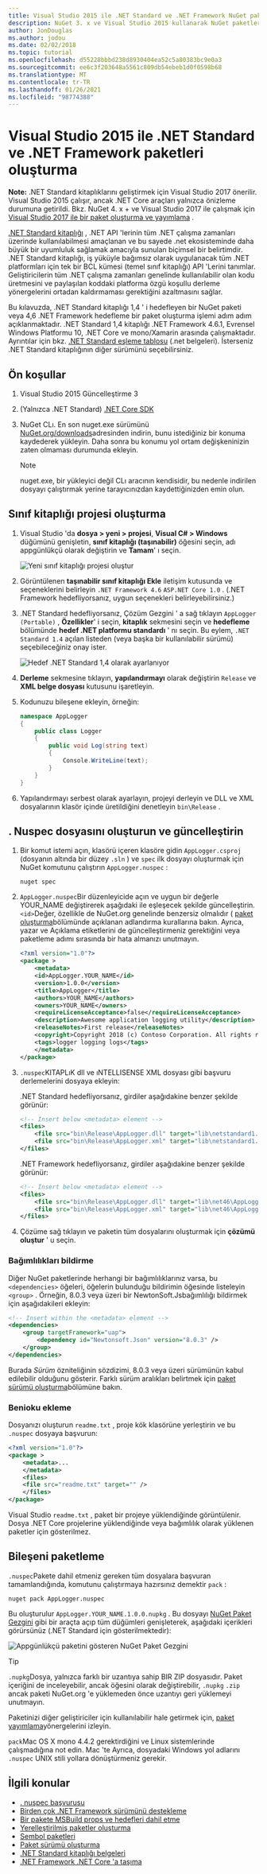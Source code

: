 ```yaml
---
title: Visual Studio 2015 ile .NET Standard ve .NET Framework NuGet paketleri oluşturma
description: NuGet 3. x ve Visual Studio 2015 kullanarak NuGet paketleri .NET Standard ve .NET Framework oluşturmaya yönelik uçtan uca bir anlatım.
author: JonDouglas
ms.author: jodou
ms.date: 02/02/2018
ms.topic: tutorial
ms.openlocfilehash: d55228bbbd238d8930404ea52c5a80383bc9e0a3
ms.sourcegitcommit: ee6c3f203648a5561c809db54ebeb1d0f0598b68
ms.translationtype: MT
ms.contentlocale: tr-TR
ms.lasthandoff: 01/26/2021
ms.locfileid: "98774388"
---
```

# <a name="create-net-standard-and-net-framework-packages-with-visual-studio-2015"></a>Visual Studio 2015 ile .NET Standard ve .NET Framework paketleri oluşturma

**Note:** .NET Standard kitaplıklarını geliştirmek için Visual Studio 2017 önerilir. Visual Studio 2015 çalışır, ancak .NET Core araçları yalnızca önizleme durumuna getirildi. Bkz. NuGet 4. x + ve Visual Studio 2017 ile çalışmak için [Visual Studio 2017 ile bir paket oluşturma ve yayımlama](../quickstart/create-and-publish-a-package-using-visual-studio.md) .

[.NET Standard kitaplığı](/dotnet/articles/standard/library) , .NET API 'lerinin tüm .NET çalışma zamanları üzerinde kullanılabilmesi amaçlanan ve bu sayede .net ekosisteminde daha büyük bir uyumluluk sağlamak amacıyla sunulan biçimsel bir belirtimdir. .NET Standard kitaplığı, iş yüküyle bağımsız olarak uygulanacak tüm .NET platformları için tek bir BCL kümesi (temel sınıf kitaplığı) API 'Lerini tanımlar. Geliştiricilerin tüm .NET çalışma zamanları genelinde kullanılabilir olan kodu üretmesini ve paylaşılan koddaki platforma özgü koşullu derleme yönergelerini ortadan kaldırmaması gerektiğini azaltmasını sağlar.

Bu kılavuzda, .NET Standard kitaplığı 1,4 ' i hedefleyen bir NuGet paketi veya 4,6 .NET Framework hedefleme bir paket oluşturma işlemi adım adım açıklanmaktadır. .NET Standard 1,4 kitaplığı .NET Framework 4.6.1, Evrensel Windows Platformu 10, .NET Core ve mono/Xamarin arasında çalışmaktadır. Ayrıntılar için bkz. [.NET Standard eşleme tablosu](/dotnet/standard/net-standard#net-implementation-support) (.net belgeleri). İsterseniz .NET Standard kitaplığının diğer sürümünü seçebilirsiniz.

## <a name="prerequisites"></a>Ön koşullar

1. Visual Studio 2015 Güncelleştirme 3
1. (Yalnızca .NET Standard) [.NET Core SDK](https://www.microsoft.com/net/download/)
1. NuGet CLı. En son nuget.exe sürümünü [NuGet.org/downloads](https://nuget.org/downloads)adresinden indirin, bunu istediğiniz bir konuma kaydederek yükleyin. Daha sonra bu konumu yol ortam değişkeninizin zaten olmaması durumunda ekleyin.

    > [!Note]
    > nuget.exe, bir yükleyici değil CLı aracının kendisidir, bu nedenle indirilen dosyayı çalıştırmak yerine tarayıcınızdan kaydettiğinizden emin olun.

## <a name="create-the-class-library-project"></a>Sınıf kitaplığı projesi oluşturma

1. Visual Studio 'da **dosya > yeni > projesi**, **Visual C# > Windows** düğümünü genişletin, **sınıf kitaplığı (taşınabilir)** öğesini seçin, adı appgünlükçü olarak değiştirin ve **Tamam**' ı seçin.

    ![Yeni sınıf kitaplığı projesi oluştur](media/NetStandard-NewProject.png)

1. Görüntülenen **taşınabilir sınıf kitaplığı Ekle** iletişim kutusunda ve seçeneklerini belirleyin `.NET Framework 4.6` `ASP.NET Core 1.0` . (.NET Framework hedefliyorsanız, uygun seçenekleri belirleyebilirsiniz.)

1. .NET Standard hedefliyorsanız, Çözüm Gezgini ' a sağ tıklayın `AppLogger (Portable)` , **Özellikler**' i seçin, **kitaplık** sekmesini seçin ve **hedefleme** bölümünde **hedef .NET platformu standardı** ' nı seçin. Bu eylem, `.NET Standard 1.4` açılan listeden (veya başka bir kullanılabilir sürümü) seçebileceğiniz onay ister.

    ![Hedef .NET Standard 1,4 olarak ayarlanıyor](media/NetStandard-ChangeTarget.png)

1. **Derleme** sekmesine tıklayın, **yapılandırmayı** olarak değiştirin `Release` ve **XML belge dosyası** kutusunu işaretleyin.

1. Kodunuzu bileşene ekleyin, örneğin:

    ```cs
    namespace AppLogger
    {
        public class Logger
        {
            public void Log(string text)
            {
                Console.WriteLine(text);
            }
        }
    }
    ```

1. Yapılandırmayı serbest olarak ayarlayın, projeyi derleyin ve DLL ve XML dosyalarının klasör içinde üretildiğini denetleyin `bin\Release` .

## <a name="create-and-update-the-nuspec-file"></a>. Nuspec dosyasını oluşturun ve güncelleştirin

1. Bir komut istemi açın, klasörü içeren klasöre gidin `AppLogger.csproj` (dosyanın altında bir düzey `.sln` ) ve `spec` ilk dosyayı oluşturmak için NuGet komutunu çalıştırın `AppLogger.nuspec` :

    ```cli
    nuget spec
    ```

1. `AppLogger.nuspec`Bir düzenleyicide açın ve uygun bir değerle YOUR_NAME değiştirerek aşağıdaki ile eşleşecek şekilde güncelleştirin. `<id>`Değer, özellikle de NuGet.org genelinde benzersiz olmalıdır ( [paket oluşturma](../create-packages/creating-a-package.md#choose-a-unique-package-identifier-and-setting-the-version-number)bölümünde açıklanan adlandırma kurallarına bakın. Ayrıca, yazar ve Açıklama etiketlerini de güncelleştirmeniz gerektiğini veya paketleme adımı sırasında bir hata almanızı unutmayın.

    ```xml
    <?xml version="1.0"?>
    <package >
        <metadata>
        <id>AppLogger.YOUR_NAME</id>
        <version>1.0.0</version>
        <title>AppLogger</title>
        <authors>YOUR_NAME</authors>
        <owners>YOUR_NAME</owners>
        <requireLicenseAcceptance>false</requireLicenseAcceptance>
        <description>Awesome application logging utility</description>
        <releaseNotes>First release</releaseNotes>
        <copyright>Copyright 2018 (c) Contoso Corporation. All rights reserved.</copyright>
        <tags>logger logging logs</tags>
        </metadata>
    </package>
    ```

1. `.nuspec`KITAPLıK dll ve ıNTELLISENSE XML dosyası gibi başvuru derlemelerini dosyaya ekleyin:

    .NET Standard hedefliyorsanız, girdiler aşağıdakine benzer şekilde görünür:

    ```xml
    <!-- Insert below <metadata> element -->
    <files>
        <file src="bin\Release\AppLogger.dll" target="lib\netstandard1.4\AppLogger.dll" />
        <file src="bin\Release\AppLogger.xml" target="lib\netstandard1.4\AppLogger.xml" />
    </files>
    ```

    .NET Framework hedefliyorsanız, girdiler aşağıdakine benzer şekilde görünür:

    ```xml
    <!-- Insert below <metadata> element -->
    <files>
        <file src="bin\Release\AppLogger.dll" target="lib\net46\AppLogger.dll" />
        <file src="bin\Release\AppLogger.xml" target="lib\net46\AppLogger.xml" />
    </files>
    ```

1. Çözüme sağ tıklayın ve paketin tüm dosyalarını oluşturmak için **çözümü oluştur** ' u seçin.

### <a name="declaring-dependencies"></a>Bağımlılıkları bildirme

Diğer NuGet paketlerinde herhangi bir bağımlılıklarınız varsa, bu `<dependencies>` öğeleri, öğelerin bulunduğu bildirimin öğesinde listeleyin `<group>` . Örneğin, 8.0.3 veya üzeri bir NewtonSoft.Jsbağımlılığı bildirmek için aşağıdakileri ekleyin:

```xml
<!-- Insert within the <metadata> element -->
<dependencies>
    <group targetFramework="uap">
        <dependency id="Newtonsoft.Json" version="8.0.3" />
    </group>
</dependencies>
```

Burada *Sürüm* özniteliğinin sözdizimi, 8.0.3 veya üzeri sürümünün kabul edilebilir olduğunu gösterir. Farklı sürüm aralıkları belirtmek için [paket sürümü oluşturma](../concepts/package-versioning.md)bölümüne bakın.

### <a name="adding-a-readme"></a>Benioku ekleme

Dosyanızı oluşturun `readme.txt` , proje kök klasörüne yerleştirin ve bu `.nuspec` dosyaya başvurun:

```xml
<?xml version="1.0"?>
<package >
    <metadata>...
    </metadata>
    <files>
    <file src="readme.txt" target="" />
    </files>
</package>
```

Visual Studio `readme.txt` , paket bir projeye yüklendiğinde görüntülenir. Dosya .NET Core projelerine yüklendiğinde veya bağımlılık olarak yüklenen paketler için gösterilmez.

## <a name="package-the-component"></a>Bileşeni paketleme

`.nuspec`Pakete dahil etmeniz gereken tüm dosyalara başvuran tamamlandığında, komutunu çalıştırmaya hazırsınız demektir `pack` :

```cli
nuget pack AppLogger.nuspec
```

Bu oluşturulur `AppLogger.YOUR_NAME.1.0.0.nupkg` . Bu dosyayı [NuGet Paket Gezgini](https://github.com/NuGetPackageExplorer/NuGetPackageExplorer) gibi bir araçta açıp tüm düğümleri genişleterek, aşağıdaki içerikleri görürsünüz (.NET Standard için gösterilmektedir):

![Appgünlükçü paketini gösteren NuGet Paket Gezgini](media/NetStandard-PackageExplorer.png)

> [!Tip]
> `.nupkg`Dosya, yalnızca farklı bir uzantıya sahip BIR ZIP dosyasıdır. Paket içeriğini de inceleyebilir, ancak öğesini olarak değiştirebilir, `.nupkg` `.zip` ancak paketi NuGet.org 'e yüklemeden önce uzantıyı geri yüklemeyi unutmayın.

Paketinizi diğer geliştiriciler için kullanılabilir hale getirmek için, [paket yayımlama](../nuget-org/publish-a-package.md)yönergelerini izleyin.

`pack`Mac OS X mono 4.4.2 gerektirdiğini ve Linux sistemlerinde çalışmadığına not edin. Mac 'te Ayrıca, dosyadaki Windows yol adlarını `.nuspec` UNIX stili yollara dönüştürmeniz gerekir.

## <a name="related-topics"></a>İlgili konular

- [. nuspec başvurusu](../reference/nuspec.md)
- [Birden çok .NET Framework sürümünü destekleme](../create-packages/supporting-multiple-target-frameworks.md)
- [Bir pakete MSBuild props ve hedefleri dahil etme](../create-packages/creating-a-package.md#include-msbuild-props-and-targets-in-a-package)
- [Yerelleştirilmiş paketler oluşturma](../create-packages/creating-localized-packages.md)
- [Sembol paketleri](../create-packages/symbol-packages-snupkg.md)
- [Paket sürümü oluşturma](../concepts/package-versioning.md)
- [.NET Standard kitaplığı belgeleri](/dotnet/articles/standard/library)
- [.NET Framework .NET Core 'a taşıma](/dotnet/articles/core/porting/index)
